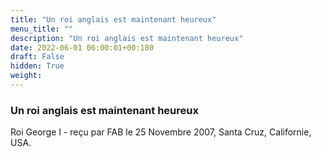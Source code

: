 ```yaml
---
title: "Un roi anglais est maintenant heureux"
menu_title: ""
description: "Un roi anglais est maintenant heureux"
date: 2022-06-01 06:00:01+00:180
draft: False
hidden: True
weight:
---
```

### Un roi anglais est maintenant heureux

Roi George I - reçu par FAB le 25 Novembre 2007, Santa Cruz, Californie, USA.



